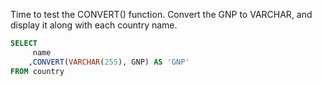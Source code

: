 Time to test the CONVERT() function. Convert the GNP to VARCHAR, and display it along with each country name.
```sql
SELECT
     name
    ,CONVERT(VARCHAR(255), GNP) AS 'GNP'
FROM country
```
